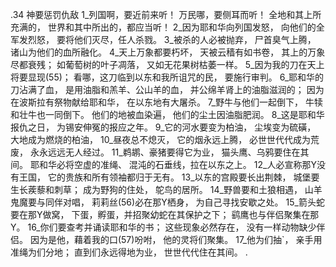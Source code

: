 .34 
神要惩罚仇敌 
1_列国啊，要近前来听！ 
万民哪，要侧耳而听！ 
全地和其上所充满的， 
世界和其中所出的，都应当听！ 
2_因为耶和华向列国发怒， 
向他们的全军发烈怒， 
要将他们灭尽，任人杀戮。 
3_被杀的人必被抛弃， 
尸首臭气上腾， 
诸山为他们的血所融化。 
4_天上万象都要朽坏， 
天被云穑有如书卷， 
其上的万象尽都衰残； 
如葡萄树的叶子凋落， 
又如无花果树枯萎一样。 
5_因为我的刀在天上将要显现(55)； 
看哪，这刀临到以东和我所诅咒的民， 
要施行审判。 
6_耶和华的刀沾满了血， 
是用油脂和羔羊、公山羊的血， 
并公绵羊肾上的油脂滋润的； 
因为在波斯拉有祭物献给耶和华， 
在以东地有大屠杀。 
7_野牛与他们一起倒下， 
牛犊和壮牛也一同倒下。 
他们的地被血染遍， 
他们的尘土因油脂肥润。 
8_这是耶和华报仇之日， 
为锡安伸冤的报应之年。 
9_它的河水要变为柏油， 
尘埃变为硫磺， 
大地成为燃烧的柏油， 
10_昼夜总不熄灭， 
它的烟永远上腾， 
必世世代代成为荒废， 
永永远远无人经过。 
11_鹈鹕、豪猪要得它为业， 
猫头鹰、乌鸦要住在其间。 
耶和华必将空虚的准绳、 
混沌的石垂线，拉在以东之上。 
12_人必宣称那Y没有王国， 
它的贵族和所有领袖都归于无有。 
13_以东的宫殿要长出荆棘， 
城堡要生长蒺藜和刺草； 
成为野狗的住处， 
鸵鸟的居所。 
14_野兽要和土狼相遇， 
山羊鬼魔要与同伴对唱， 
莉莉丝(56)必在那Y栖身， 
为自己寻找安歇之处。 
15_箭头蛇要在那Y做窝， 
下蛋，孵蛋，并招聚幼蛇在其保护之下； 
鹞鹰也与伴侣聚集在那Y。 
16_你们要查考并诵读耶和华的书； 
这些现象必然存在， 
没有一样动物缺少伴侣。 
因为是他，藉着我的口(57)吩咐， 
他的灵将们聚集。 
17_他为们抽`， 
亲手用准绳为们分地； 
直到们永远得地为业， 
世世代代住在其间。 
.